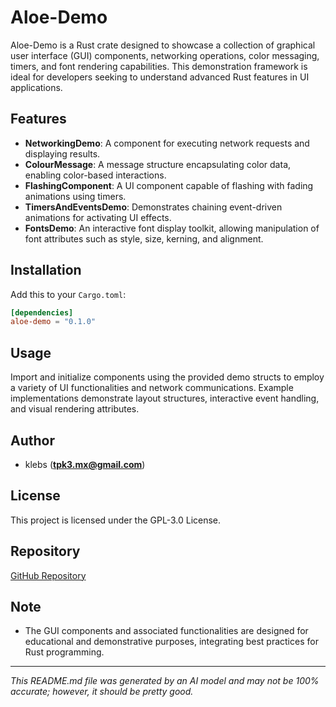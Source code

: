 # Aloe-Demo

Aloe-Demo is a Rust crate designed to showcase a collection of graphical user interface (GUI) components, networking operations, color messaging, timers, and font rendering capabilities. This demonstration framework is ideal for developers seeking to understand advanced Rust features in UI applications.

## Features

- **NetworkingDemo**: A component for executing network requests and displaying results.
- **ColourMessage**: A message structure encapsulating color data, enabling color-based interactions.
- **FlashingComponent**: A UI component capable of flashing with fading animations using timers.
- **TimersAndEventsDemo**: Demonstrates chaining event-driven animations for activating UI effects.
- **FontsDemo**: An interactive font display toolkit, allowing manipulation of font attributes such as style, size, kerning, and alignment.

## Installation

Add this to your `Cargo.toml`:

```toml
[dependencies]
aloe-demo = "0.1.0"
```

## Usage

Import and initialize components using the provided demo structs to employ a variety of UI functionalities and network communications. Example implementations demonstrate layout structures, interactive event handling, and visual rendering attributes.

## Author

- klebs (**tpk3.mx@gmail.com**)

## License

This project is licensed under the GPL-3.0 License.

## Repository

[GitHub Repository](https://github.com/klebs6/aloe-rs)

## Note
- The GUI components and associated functionalities are designed for educational and demonstrative purposes, integrating best practices for Rust programming.

---

*This README.md file was generated by an AI model and may not be 100% accurate; however, it should be pretty good.*
